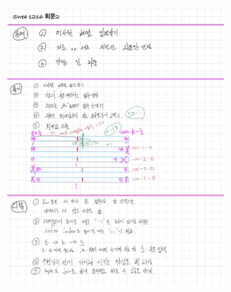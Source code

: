 



![47E9584D-5134-4ABC-9266-194B60AD0C58.jpeg](README_assets/13b8ac4e56728ce7ae86adea02619732aa80e589.jpeg)
